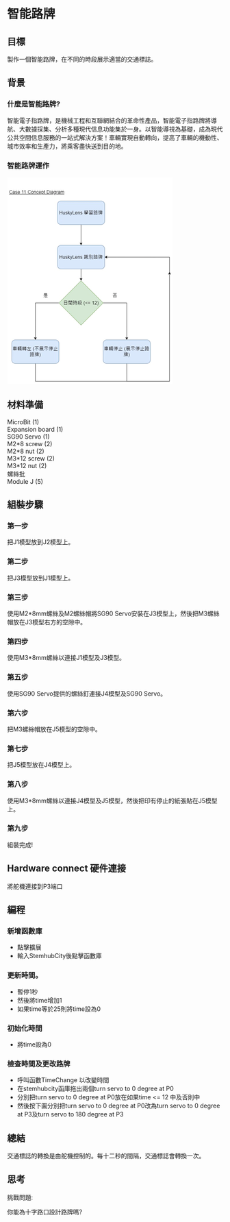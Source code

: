 # 智能路牌

## 目標
<P>
製作一個智能路牌，在不同的時段展示適當的交通標誌。
<P>

## 背景
### 什麼是智能路牌?
<P>
智能電子指路牌，是機械工程和互聯網結合的革命性產品，智能電子指路牌將導航、大數據採集、分析多種現代信息功能集於一身。以智能導視為基礎，成為現代公共空間信息服務的一站式解決方案！車輛實現自動轉向，提高了車輛的機動性、城市效率和生產力，將乘客盡快送到目的地。
<P>

### 智能路牌運作

![](picture/11/11_1.png)
 
## 材料準備
<P>
MicroBit (1)<BR>
Expansion board (1)<BR>
SG90 Servo (1)<BR>
M2*8 screw (2) <BR>
M2*8 nut (2)<BR>
M3*12 screw (2) <BR>
M3*12 nut (2) <BR>
螺絲批 <BR>
Module J (5)<BR>
<P>

## 組裝步驟
### 第一步
<P>
把J1模型放到J2模型上。
<P>

### 第二步
<P>
把J3模型放到J1模型上。
<P>

### 第三步
<P>
使用M2*8mm螺絲及M2螺絲帽將SG90 Servo安裝在J3模型上，然後把M3螺絲帽放在J3模型右方的空隙中。
<P>

### 第四步
<P>
使用M3*8mm螺絲以連接J1模型及J3模型。
<P>

### 第五步
<P>
使用SG90 Servo提供的螺絲釘連接J4模型及SG90 Servo。
<P>

### 第六步
<P>
把M3螺絲帽放在J5模型的空隙中。
<P>

### 第七步
<P>
把J5模型放在J4模型上。
<P>

### 第八步
<P>
使用M3*8mm螺絲以連接J4模型及J5模型，然後把印有停止的紙張貼在J5模型上。
<P>

### 第九步
<P>
組裝完成!
<P>

## Hardware connect 硬件連接
<P>
將舵機連接到P3端口
<P>

## 編程
### 新增函數庫

+ 點擊擴展
+ 輸入StemhubCity後點擊函數庫

### 更新時間。

+ 暫停1秒
+ 然後將time增加1
+ 如果time等於25則將time設為0

### 初始化時間

+ 將time設為0

### 檢查時間及更改路牌

+ 呼叫函數TimeChange 以改變時間
+ 在stemhubcity函庫拖出兩個turn servo to 0 degree at P0
+ 分別把turn servo to 0 degree at P0放在如果time <= 12 中及否則中
+ 然後按下圖分別把turn servo to 0 degree at P0改為turn servo to 0 degree at P3及turn servo to 180 degree at P3

## 總結
<P>
交通標誌的轉換是由舵機控制的。每十二秒的間隔，交通標誌會轉換一次。
<P>

## 思考
<P>
挑戰問題:
<P>
<P>
你能為十字路口設計路牌嗎?
<P>
